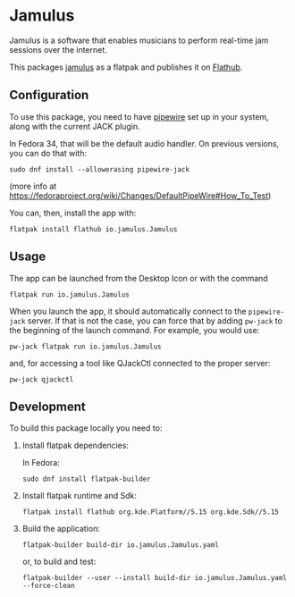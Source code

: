 
# Jamulus

Jamulus is a software that enables musicians to perform real-time jam sessions over the internet.

This packages [jamulus](https://github.com/jamulussoftware/jamulus) as a flatpak and publishes it on [Flathub](https://flathub.org/).

## Configuration

To use this package, you need to have [pipewire](https://pipewire.org/) set up in your system, along with the current JACK plugin.

In Fedora 34, that will be the default audio handler. On previous versions, you can do that with:
```
sudo dnf install --allowerasing pipewire-jack
```
(more info at https://fedoraproject.org/wiki/Changes/DefaultPipeWire#How_To_Test)


You can, then, install the app with:
```
flatpak install flathub io.jamulus.Jamulus
```

## Usage

The app can be launched from the Desktop Icon or with the command
```
flatpak run io.jamulus.Jamulus
```


When you launch the app, it should automatically connect to the `pipewire-jack` server. If that is not the case, you can force that by adding `pw-jack` to the beginning of the launch command.
For example, you would use:
```
pw-jack flatpak run io.jamulus.Jamulus
```
and, for accessing a tool like QJackCtl connected to the proper server:
```
pw-jack qjackctl
```

## Development

To build this package locally you need to:

1. Install flatpak dependencies:

   In Fedora:
   ```
   sudo dnf install flatpak-builder
   ```

2. Install flatpak runtime and Sdk:
   ```
   flatpak install flathub org.kde.Platform//5.15 org.kde.Sdk//5.15
   ```

3. Build the application:
   ```
   flatpak-builder build-dir io.jamulus.Jamulus.yaml
   ```
   or, to build and test:
   ```
   flatpak-builder --user --install build-dir io.jamulus.Jamulus.yaml --force-clean
   ```
